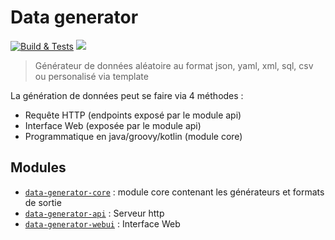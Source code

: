 # Data generator
[![Build & Tests](https://github.com/JordanMartin/data-generator/actions/workflows/build.yml/badge.svg)](https://github.com/JordanMartin/data-generator/actions/workflows/build.yml)
[![](https://img.shields.io/github/v/release/JordanMartin/data-generator?sort=semver&style=flat&label=Latest%20release&logo=github&color=green)](https://github.com/JordanMartin/data-generator/releases/latest)

> Générateur de données aléatoire au format  json, yaml, xml, sql, csv ou personalisé via template

La génération de données peut se faire via 4 méthodes : 
- Requête HTTP (endpoints exposé par le module api)
- Interface Web (exposée par le module api)
- Programmatique en java/groovy/kotlin (module core)

## Modules
- [`data-generator-core`](data-generator-core) : module core contenant les générateurs et formats de sortie
- [`data-generator-api`](data-generator-api) : Serveur http
- [`data-generator-webui`](data-generator-webui) : Interface Web
